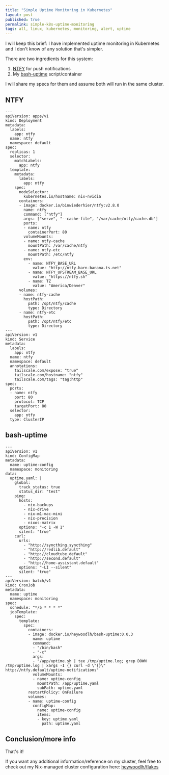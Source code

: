 ```yaml
---
title: "Simple Uptime Monitoring in Kubernetes"
layout: post
published: true
permalink: simple-k8s-uptime-monitoring
tags: all, linux, kubernetes, monitoring, alert, uptime
---
```


I will keep this brief: I have implemented uptime monitoring in Kubernetes and I don't know of any solution that's simpler.

There are two ingredients for this system:
1. [NTFY](https://ntfy.sh) for push notifications
2. My [bash-uptime](https://github.com/heywoodlh/bash-uptime) script/container

I will share my specs for them and assume both will run in the same cluster.

## NTFY

```
---
apiVersion: apps/v1
kind: Deployment
metadata:
  labels:
    app: ntfy
  name: ntfy
  namespace: default
spec:
  replicas: 1
  selector:
    matchLabels:
      app: ntfy
  template:
    metadata:
      labels:
        app: ntfy
    spec:
      nodeSelector:
        kubernetes.io/hostname: nix-nvidia
      containers:
      - image: docker.io/binwiederhier/ntfy:v2.8.0
        name: ntfy
        command: ["ntfy"]
        args: ["serve", "--cache-file", "/var/cache/ntfy/cache.db"]
        ports:
        - name: ntfy
          containerPort: 80
        volumeMounts:
        - name: ntfy-cache
          mountPath: /var/cache/ntfy
        - name: ntfy-etc
          mountPath: /etc/ntfy
        env:
          - name: NTFY_BASE_URL
            value: "http://ntfy.barn-banana.ts.net"
          - name: NTFY_UPSTREAM_BASE_URL
            value: "https://ntfy.sh"
          - name: TZ
            value: "America/Denver"
      volumes:
      - name: ntfy-cache
        hostPath:
          path: /opt/ntfy/cache
          type: Directory
      - name: ntfy-etc
        hostPath:
          path: /opt/ntfy/etc
          type: Directory
---
apiVersion: v1
kind: Service
metadata:
  labels:
    app: ntfy
  name: ntfy
  namespace: default
  annotations:
    tailscale.com/expose: "true"
    tailscale.com/hostname: "ntfy"
    tailscale.com/tags: "tag:http"
spec:
  ports:
  - name: ntfy
    port: 80
    protocol: TCP
    targetPort: 80
  selector:
    app: ntfy
  type: ClusterIP
```

## bash-uptime

```
---
apiVersion: v1
kind: ConfigMap
metadata:
  name: uptime-config
  namespace: monitoring
data:
  uptime.yaml: |
    global:
      track_status: true
      status_dir: "test"
    ping:
      hosts:
        - nix-backups
        - nix-drive
        - nix-m1-mac-mini
        - nix-precision
        - nixos-matrix
      options: "-c 1 -W 1"
      silent: "true"
    curl:
      urls:
        - "http://syncthing.syncthing"
        - "http://redlib.default"
        - "http://cloudtube.default"
        - "http://second.default"
        - "http://home-assistant.default"
      options: "-LI --silent"
      silent: "true"
---
apiVersion: batch/v1
kind: CronJob
metadata:
  name: uptime
  namespace: monitoring
spec:
  schedule: "*/5 * * * *"
  jobTemplate:
    spec:
      template:
        spec:
          containers:
          - image: docker.io/heywoodlh/bash-uptime:0.0.3
            name: uptime
            command:
            - "/bin/bash"
            - "-c"
            args:
            - "/app/uptime.sh | tee /tmp/uptime.log; grep DOWN /tmp/uptime.log | xargs -I {} curl -d \"{}\" http://ntfy.default/uptime-notifications"
            volumeMounts:
            - name: uptime-config
              mountPath: /app/uptime.yaml
              subPath: uptime.yaml
          restartPolicy: OnFailure
          volumes:
          - name: uptime-config
            configMap:
              name: uptime-config
              items:
              - key: uptime.yaml
                path: uptime.yaml
```

## Conclusion/more info

That's it!

If you want any additional information/reference on my cluster, feel free to check out my Nix-managed cluster configuration here: [heywoodlh/flakes](https://github.com/heywoodlh/flakes/tree/main/kube)
